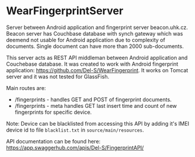 # WearFingerprintServer
Server between Android application and fingerprint server beacon.uhk.cz. Beacon server has Couchbase database with synch gateway which was deemend not usable for Android application due to complexity of documents. Single document can have more than 2000 sub-documents.

This server acts as REST API middleman between Android application and Couchebase database. It was created to work with Android fingerprint application: https://github.com/Del-S/WearFingerprint. It works on Tomcat server and it was not tested for GlassFish.

Main routes are:
- /fingerprints - handles GET and POST of fingerprint documents.
- /fingerprints - meta handles GET last insert time and count of new fingerprints for specific device.

Note: Device can be blacklisted from accessing this API by adding it's IMEI device id to file `blacklist.txt` in `source/main/resources`.

API documentation can be found here: https://app.swaggerhub.com/apis/Del-S/FingerprintAPI/


